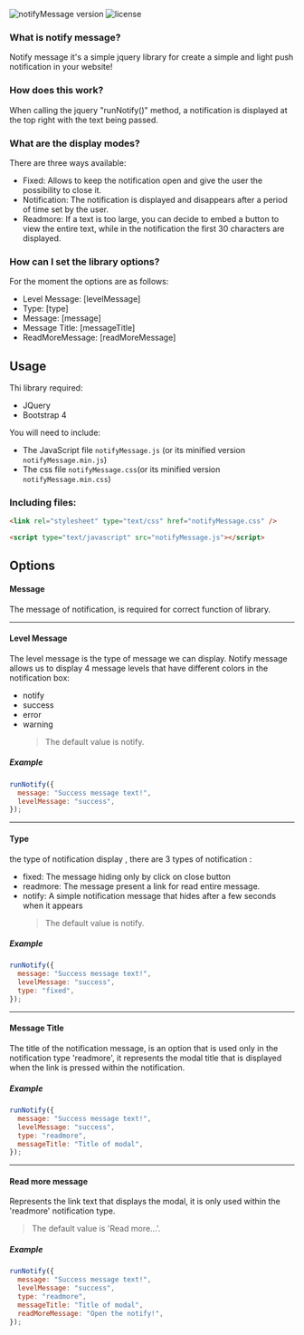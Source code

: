 ![notifyMessage version](http://img.shields.io/badge/notifyMessage-v1.0.0-brightgreen.svg?longCache=true&style=for-the-badge)
![license](https://img.shields.io/badge/license-MIT-green.svg?longCache=true&style=for-the-badge)

### What is notify message?

Notify message it's a simple jquery library for create a simple and light push notification in your website!

### How does this work?

When calling the jquery "runNotify()" method, a notification is displayed at the top right with the text being passed.

### What are the display modes?

There are three ways available:

- Fixed: Allows to keep the notification open and give the user the possibility to close it.
- Notification: The notification is displayed and disappears after a period of time set by the user.
- Readmore: If a text is too large, you can decide to embed a button to view the entire text, while in the notification the first 30 characters are displayed.

### How can I set the library options?

For the moment the options are as follows:

- Level Message: [levelMessage]
- Type: [type]
- Message: [message]
- Message Title: [messageTitle]
- ReadMoreMessage: [readMoreMessage]

## Usage

Thi library required:

- JQuery
- Bootstrap 4

You will need to include:

- The JavaScript file `notifyMessage.js` (or its minified version `notifyMessage.min.js`)
- The css file `notifyMessage.css`(or its minified version `notifyMessage.min.css`)

### Including files:

```html
<link rel="stylesheet" type="text/css" href="notifyMessage.css" />

<script type="text/javascript" src="notifyMessage.js"></script>
```

## Options

#### Message

The message of notification, is required for correct function of library.

---

#### Level Message

The level message is the type of message we can display. Notify message allows us to display 4 message levels that have different colors in the notification box:

- notify
- success
- error
- warning
  > The default value is notify.

##### Example

```javascript
runNotify({
  message: "Success message text!",
  levelMessage: "success",
});
```

---

#### Type

the type of notification display , there are 3 types of notification :

- fixed: The message hiding only by click on close button
- readmore: The message present a link for read entire message.
- notify: A simple notification message that hides after a few seconds when it appears
  > The default value is notify.

##### Example

```javascript
runNotify({
  message: "Success message text!",
  levelMessage: "success",
  type: "fixed",
});
```

---

#### Message Title

The title of the notification message, is an option that is used only in the notification type 'readmore', it represents the modal title that is displayed when the link is pressed within the notification.

##### Example

```javascript
runNotify({
  message: "Success message text!",
  levelMessage: "success",
  type: "readmore",
  messageTitle: "Title of modal",
});
```

---

#### Read more message

Represents the link text that displays the modal, it is only used within the 'readmore' notification type.

> The default value is 'Read more...'.

##### Example

```javascript
runNotify({
  message: "Success message text!",
  levelMessage: "success",
  type: "readmore",
  messageTitle: "Title of modal",
  readMoreMessage: "Open the notify!",
});
```
